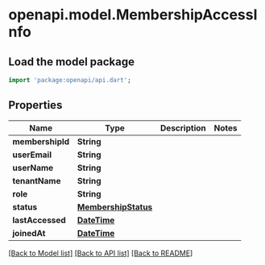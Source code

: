 # openapi.model.MembershipAccessInfo

## Load the model package
```dart
import 'package:openapi/api.dart';
```

## Properties
Name | Type | Description | Notes
------------ | ------------- | ------------- | -------------
**membershipId** | **String** |  | 
**userEmail** | **String** |  | 
**userName** | **String** |  | 
**tenantName** | **String** |  | 
**role** | **String** |  | 
**status** | [**MembershipStatus**](MembershipStatus.md) |  | 
**lastAccessed** | [**DateTime**](DateTime.md) |  | 
**joinedAt** | [**DateTime**](DateTime.md) |  | 

[[Back to Model list]](../README.md#documentation-for-models) [[Back to API list]](../README.md#documentation-for-api-endpoints) [[Back to README]](../README.md)


